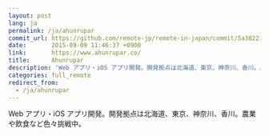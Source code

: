 ```yaml
---
layout: post
lang: ja
permalink: /ja/ahunrupar
commit_url: https://github.com/remote-jp/remote-in-japan/commit/5a38221dffcae729e60468a985bb4f2828c23c08
date:       2015-09-09 11:46:37 +0900
link:       https://www.ahunrupar.co/
title:      Ahunrupar
description: 'Web アプリ・iOS アプリ開発。開発拠点は北海道、東京、神奈川、香川。農業や飲食など色々挑戦中。'
categories: full_remote
redirect_from:
  - /ja/ahunrupar
---
```


<p>Web アプリ・iOS アプリ開発。開発拠点は北海道、東京、神奈川、香川。農業や飲食など色々挑戦中。</p>
